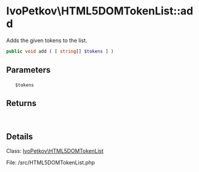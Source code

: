 # IvoPetkov\HTML5DOMTokenList::add

Adds the given tokens to the list.

```php
public void add ( [ string[] $tokens ] )
```

## Parameters

&nbsp;&nbsp;&nbsp;&nbsp;&nbsp;&nbsp;`$tokens`

## Returns

&nbsp;&nbsp;&nbsp;&nbsp;&nbsp;&nbsp;

## Details

Class: [IvoPetkov\HTML5DOMTokenList](ivopetkov.html5domtokenlist.class.md)

File: /src/HTML5DOMTokenList.php

